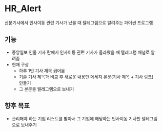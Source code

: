 # HR_Alert
신문기사에서 인사이동 관련 기사가 났을 때 텔레그램으로 알려주는 파이썬 프로그램


## 기능
- 중앙일보 인물 기사 란에서 인사이동 관련 기사가 올라왔을 때 텔레그램 채널로 알려줌
- 현재 구상
    - 하루 1번 기사 제목 긁어옴
    - 기존 기사 제목과 비교 후 새로운 내용만 메세지 본문(기사 제목 + 기사 링크) 만들기
    - 그 본문을 텔레그램으로 보내기

## 향후 목표
- 관리해야 하는 기업 리스트를 받아서 그 기업에 해당하는 인사이동 기사만 텔레그램으로 보내주기
